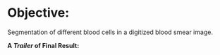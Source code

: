 # Objective: 
Segmentation of different blood cells in a digitized blood smear image.

**A *Trailer* of Final Result:**
